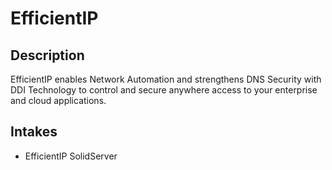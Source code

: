 # EfficientIP

## Description

EfficientIP enables Network Automation and strengthens DNS Security with DDI Technology to control and secure anywhere access to your enterprise and cloud applications.

## Intakes

- EfficientIP SolidServer
